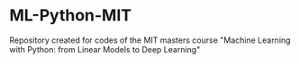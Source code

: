 # ML-Python-MIT

Repository created for codes of the MIT masters course "Machine Learning with Python: from Linear Models to Deep Learning"
